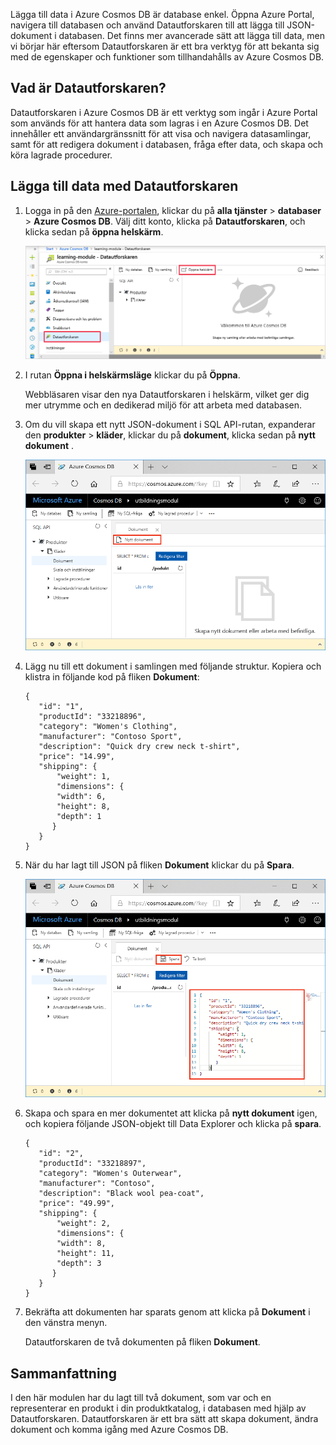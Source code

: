 Lägga till data i Azure Cosmos DB är database enkel. Öppna Azure Portal, navigera till databasen och använd Datautforskaren till att lägga till JSON-dokument i databasen. Det finns mer avancerade sätt att lägga till data, men vi börjar här eftersom Datautforskaren är ett bra verktyg för att bekanta sig med de egenskaper och funktioner som tillhandahålls av Azure Cosmos DB.

## <a name="what-is-the-data-explorer"></a>Vad är Datautforskaren?
Datautforskaren i Azure Cosmos DB är ett verktyg som ingår i Azure Portal som används för att hantera data som lagras i en Azure Cosmos DB. Det innehåller ett användargränssnitt för att visa och navigera datasamlingar, samt för att redigera dokument i databasen, fråga efter data, och skapa och köra lagrade procedurer.

## <a name="add-data-using-the-data-explorer"></a>Lägga till data med Datautforskaren

1. Logga in på den [Azure-portalen](https://portal.azure.com/?azure-portal=true), klickar du på **alla tjänster** > **databaser** > **Azure Cosmos DB**. Välj ditt konto, klicka på **Datautforskaren**, och klicka sedan på **öppna helskärm**.
 
   ![Skapa nya dokument i Datautforskaren i Azure Portal](../media/3-azure-cosmosdb-data-explorer-full-screen.png)

2. I rutan **Öppna i helskärmsläge** klickar du på **Öppna**.

    Webbläsaren visar den nya Datautforskaren i helskärm, vilket ger dig mer utrymme och en dedikerad miljö för att arbeta med databasen.

3. Om du vill skapa ett nytt JSON-dokument i SQL API-rutan, expanderar den **produkter** > **kläder**, klickar du på **dokument**, klicka sedan på **nytt dokument** .

   ![Skapa nya dokument i Datautforskaren i Azure Portal](../media/3-azure-cosmosdb-data-explorer-new-document.png)

4. Lägg nu till ett dokument i samlingen med följande struktur. Kopiera och klistra in följande kod på fliken **Dokument**:

     ```
    {
        "id": "1",
        "productId": "33218896",
        "category": "Women's Clothing",
        "manufacturer": "Contoso Sport",
        "description": "Quick dry crew neck t-shirt",
        "price": "14.99",
        "shipping": {
            "weight": 1,
            "dimensions": {
            "width": 6,
            "height": 8,
            "depth": 1
           }
        }
    }
     ```

5. När du har lagt till JSON på fliken **Dokument** klickar du på **Spara**.

    ![Kopiera in JSON-data och klicka på Spara i Datautforskaren i Azure Portal](../media/3-azure-cosmosdb-data-explorer-save-document.png)

6. Skapa och spara en mer dokumentet att klicka på **nytt dokument** igen, och kopiera följande JSON-objekt till Data Explorer och klicka på **spara**.

     ```
    {
        "id": "2",
        "productId": "33218897",
        "category": "Women's Outerwear",
        "manufacturer": "Contoso",
        "description": "Black wool pea-coat",
        "price": "49.99",
        "shipping": {
            "weight": 2,
            "dimensions": {
            "width": 8,
            "height": 11,
            "depth": 3
           }
        }
    }
     ```

7. Bekräfta att dokumenten har sparats genom att klicka på **Dokument** i den vänstra menyn. 

    Datautforskaren de två dokumenten på fliken **Dokument**.

## <a name="summary"></a>Sammanfattning

I den här modulen har du lagt till två dokument, som var och en representerar en produkt i din produktkatalog, i databasen med hjälp av Datautforskaren. Datautforskaren är ett bra sätt att skapa dokument, ändra dokument och komma igång med Azure Cosmos DB.  

